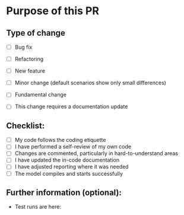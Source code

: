 # Purpose of this PR


## Type of change

- [ ] Bug fix 
- [ ] Refactoring
- [ ] New feature 
- [ ] Minor change (default scenarios show only small differences)
- [ ] Fundamental change
- [ ] This change requires a documentation update


## Checklist:

- [ ] My code follows the coding etiquette
- [ ] I have performed a self-review of my own code
- [ ] Changes are commented, particularly in hard-to-understand areas
- [ ] I have updated the in-code documentation
- [ ] I have adjusted reporting where it was needed
- [ ] The model compiles and starts successfully

## Further information (optional):
- Test runs are here: 


